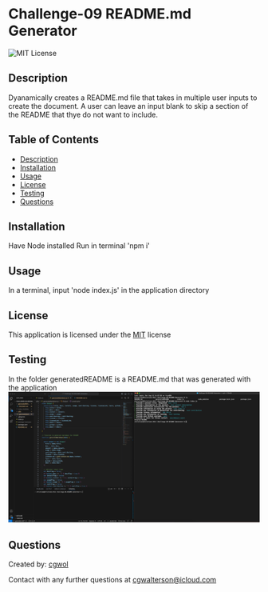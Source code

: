 # Challenge-09 README.md Generator
![MIT License](https://img.shields.io/badge/license-MIT-blue)

## Description 
  Dyanamically creates a README.md file that takes in multiple user inputs to create the document. A user can leave an input blank to skip a section of the README that thye do not want to include. 

## Table of Contents
  
  - [Description](#description)
  - [Installation](#installation)
  - [Usage](#usage)
  - [License](#license)
  - [Testing](#testing)
  - [Questions](#questions)

## Installation
  Have Node installed 
  Run in terminal 'npm i'

## Usage
  In a terminal, input 'node index.js' in the application directory

## License
  This application is licensed under the [MIT](https://choosealicense.com/licenses/mit/) license
  
## Testing
  In the folder generatedREADME is a README.md that was generated with the application
  ![Screenshot](./utils/screenshot.png)
  
## Questions
  Created by: [cgwol](https://github.com/cgwol/)
  
  Contact with any further questions at [cgwalterson@icloud.com](mailto:cgwalterson@icloud.com)
  